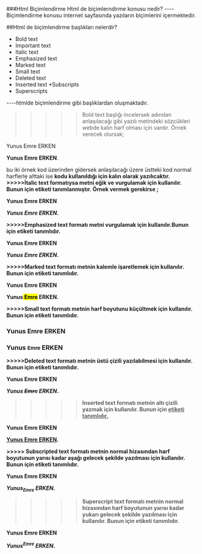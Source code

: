 ###Html  Biçimlendirme
Html de biçimlerndirme konusu nedir?
----Biçimlendirme konusu internet sayfasında yazıların biçimlerini içermektedir.

##Html de biçimlendirme başlıkları nelerdir?

* Bold text
* Important text
* Italic text
* Emphasized text
* Marked text
* Small text
* Deleted text
* Inserted text
*Subscripts
* Superscripts

----htmlde biçimlendirme gibi başlıklardan oluşmaktadır.
>>>>>Bold text başlığı incelersek adından anlaşılacağı gibi yazılı metindeki sözcükleri webde kalın harf olması için vardır.
Örnek verecek olursak;

<p>Yunus Emre ERKEN</p> 

<p><b>Yunus Emre ERKEN</b>.</p> 
bu iki örnek kod üzerinden gidersek anlaşılacağı üzere üstteki kod normal harflerle alttaki ise 
<b><b/> kodu kullanıldığı için kalın olarak yazılıcaktır.
>>>>>İtalic text formatıysa metni eğik ve vurgulamak için kullanılır. Bunun için <i></i> etiketi tanımlanmıştır.
Örnek vermek gerekirse ;
<p>Yunus Emre ERKEN</p> 

<p><i>Yunus Emre ERKEN</i>.</p>
>>>>>Emphasized text formatı metni vurgulamak için kullanılır.Bunun için <em></em> etiketi tanımlıdır.
<p>Yunus Emre ERKEN</p> 

<p><em>Yunus Emre ERKEN</em>.</p>
>>>>>Marked text formatı metnin kalemle işaretlemek için kullanılır. Bunun için <mark></mark> etiketi tanımlıdır.
<p>Yunus Emre ERKEN</p> 

<p>Yunus<mark> Emre</mark> ERKEN.</p>
>>>>>Small   text formatı metnin harf boyutunu küçültmek için kullanılır. Bunun için <small></small> etiketi tanımlıdır.
<h3>Yunus Emre ERKEN<h3>

<h3>Yunus <small>Emre</small> ERKEN</h3>
>>>>>Deleted text formatı metnin üstü çizili yazılabilmesi için kullanılır. Bunun için <del></del> etiketi tanımlıdır.
<p>Yunus Emre ERKEN</p> 

<p><em>Yunus <del>Emre</del> ERKEN</em>.</p>

>>>>> Inserted text formatı metnin altı çizili yazmak için kullanılır. Bunun için <ins><ins > etiketi tanımlıdır.
<p>Yunus Emre ERKEN</p> 

<p><ins>Yunus Emre ERKEN</ins>.</p>
>>>>>  Subscripted text formatı metnin normal hizasından harf boyutunun yarısı kadar aşağı gelecek şekilde yazılması için kullanılır. Bunun için <sub></sub> etiketi tanımlıdır.
<p>Yunus Emre ERKEN</p> 

<p><em>Yunus<sub>Emre</sub> ERKEN</em>.</p>

>>>>>  Superscript text formatı metnin normal hizasından harf boyutunun yarısı kadar yukarı gelecek şekilde yazılması için kullanılır. Bunun için <sup></sup> etiketi tanımlıdır.
<p>Yunus Emre ERKEN</p> 

<p><em>Yunus<sup>Emre</sup> ERKEN</em>.</p>




